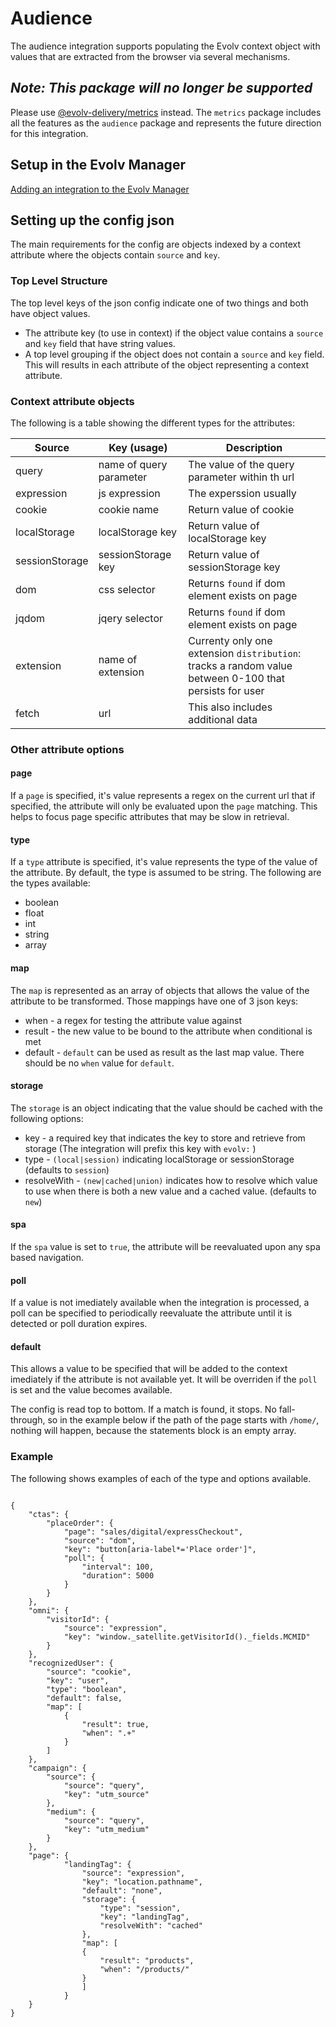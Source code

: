 # Audience
The audience integration supports populating the Evolv context object with values that are extracted from the browser via several mechanisms.

## *Note: This package will no longer be supported*
Please use [@evolv-delivery/metrics](https://www.npmjs.com/package/@evolv-delivery/metrics?activeTab=versions) instead. The `metrics` package includes all the features as the `audience` package and represents the future direction for this integration.

## Setup in the Evolv Manager

[Adding an integration to the Evolv Manager](https://github.com/evolv-ai/env-integrations/blob/main/README.md)


## Setting up the config json
The main requirements for the config are objects indexed by a context attribute where the objects contain `source` and `key`. 

### Top Level Structure
The top level keys of the json config indicate one of two things and both have object values.
* The attribute key (to use in context) if the object value contains a `source` and `key` field that have string values.
* A top level grouping if the object does not contain a `source` and `key` field. This will results in each attribute of the object representing a context attribute.

### Context attribute objects
The following is a table showing the different types for the attributes:

| Source         | Key (usage)              | Description                                                                                            |
| ----------     | ------------------------ | ------------------------------------------------------------------------------------------------------ |
| query          | name of query parameter  | The value of the query parameter within th url                                                         |
| expression     | js expression            | The experssion usually                                                                                 |
| cookie         | cookie name              | Return value of cookie                                                                                 |
| localStorage   | localStorage key         | Return value of localStorage key                                                                       |
| sessionStorage | sessionStorage key       | Return value of sessionStorage key                                                                     |
| dom            | css selector             | Returns `found` if dom element exists on page                                                          |
| jqdom          | jqery selector           | Returns `found` if dom element exists on page                                                          |
| extension      | name of extension        | Currenty only one extension `distribution`: tracks a random value between 0-100 that persists for user |
| fetch          | url                      | This also includes additional data                                                                     |


### Other attribute options

#### page
If a `page` is specified, it's value represents a regex on the current url that if specified, the attribute will only be evaluated upon the `page` matching. This helps to focus page specific attributes that may be slow in retrieval.

#### type
If a `type` attribute is specified, it's value represents the type of the value of the attribute. By default, the type is assumed to be string. The following are the types available:
* boolean
* float
* int
* string
* array

#### map
The `map` is represented as an array of objects that allows the value of the attribute to be transformed. Those mappings have
one of 3 json keys:
* when - a regex for testing the attribute value against
* result - the new value to be bound to the attribute when conditional is met
* default - `default` can be used as result as the last map value. There should be no `when` value for `default`.

#### storage
The `storage` is an object indicating that the value should be cached with the following options:
* key - a required key that indicates the key to store and retrieve from storage (The integration will prefix this key with `evolv:` )
* type - `(local|session)` indicating localStorage or sessionStorage (defaults to `session`)
* resolveWith - `(new|cached|union)` indicates how to resolve which value to use when there is both a new value and a cached value. (defaults to `new`)

#### spa
If the `spa` value is set to `true`, the attribute will be reevaluated upon any spa based navigation.

#### poll
If a value is not imediately available when the integration is processed, a poll can be specified to periodically reevaluate the attribute until it is detected or poll duration expires.

#### default
This allows a value to be specified that will be added to the context imediately if the attribute is not available yet. It will be overriden if the `poll` is set and the value becomes available.

The config is read top to bottom. If a match is found, it stops. No fall-through, so in the example below if the path of the page starts with `/home/`, nothing will happen, because the statements block is an empty array.

### Example
The following shows examples of each of the type and options available.

```

{
    "ctas": {
        "placeOrder": {
            "page": "sales/digital/expressCheckout",
            "source": "dom",
            "key": "button[aria-label*='Place order']",
            "poll": {
                "interval": 100,
                "duration": 5000
            }
        }
    },
    "omni": {
        "visitorId": {
            "source": "expression",
            "key": "window._satellite.getVisitorId()._fields.MCMID"
        }
    },
    "recognizedUser": {
        "source": "cookie",
        "key": "user",
        "type": "boolean",
        "default": false,
        "map": [
            {
                "result": true,
                "when": ".+"
            }
        ]
    },
    "campaign": {
        "source": {
            "source": "query",
            "key": "utm_source"
        },
        "medium": {
            "source": "query",
            "key": "utm_medium"
        }
    },
    "page": {
            "landingTag": {
                "source": "expression",
                "key": "location.pathname",
                "default": "none",
                "storage": {
                    "type": "session",
                    "key": "landingTag",
                    "resolveWith": "cached"
                },
                "map": [
                {
                    "result": "products",
                    "when": "/products/"
                }
                ]
            }
    }
}
```
